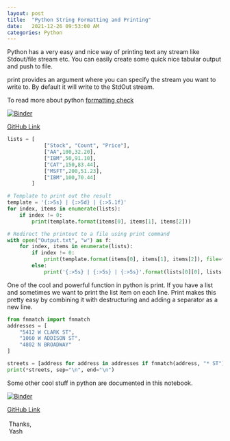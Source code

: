 ```yaml
---
layout: post
title:  "Python String Formatting and Printing"
date:   2021-12-26 09:53:00 AM
categories: Python
---
```


Python has a very easy and nice way of printing text any stream like Stdout/file stream etc.  You can easily create some quick nice tabular output and push to file.

print provides an argument where you can specify the stream you want to write to. By default it will write to the StdOut stream.

To read more about python [formatting check](https://pyformat.info)


<p><a href="https://mybinder.org/v2/gh/loneshark99/PythonNotebooksCollection/HEAD?filepath=Python_String_Formatting_And_Print_Redirection.ipynb"><img alt="Binder" src="https://mybinder.org/badge_logo.svg" /></a></p>
<div><a href="https://github.com/loneshark99/PythonNotebooksCollection/blob/main/Python_String_Formatting_And_Print_Redirection.ipynb">GitHub Link</a></div><span class="annotator-hl"></span>


```python
lists = [
            ["Stock", "Count", "Price"],
            ["AA",100,32.20],
            ["IBM",50,91.10],
            ["CAT",150,83.44],
            ["MSFT",200,51.23],
            ["IBM",100,70.44]
        ]

# Template to print out the result
template = '{:>5s} | {:>5d} | {:>5.1f}'
for index, items in enumerate(lists):
    if index != 0:
        print(template.format(items[0], items[1], items[2]))

# Redirect the printout to a file using print command
with open("Output.txt", "w") as f:
    for index, items in enumerate(lists):
        if index != 0:
            print(template.format(items[0], items[1], items[2]), file=f)
        else:
            print('{:>5s} | {:>5s} | {:>5s}'.format(lists[0][0], lists[0][1], lists[0][2]), file=f)
```

One of the cool and powerful function in python is print. If you have a list and sometimes we want to print the list item on each line. Print makes this pretty easy by combining it with destructuring and adding a separator as a new line.

```python
from fnmatch import fnmatch
addresses = [
    "5412 W CLARK ST",
    "1060 W ADDISON ST",
    "4802 N BROADWAY"
]

streets = [address for address in addresses if fnmatch(address, "* ST")]
print(*streets, sep="\n", end="\n")
```

Some other cool stuff in python are documented in this notebook. 


<p><a href="https://mybinder.org/v2/gh/loneshark99/PythonNotebooksCollection/HEAD?filepath=Jupyter_Notebook_String_Tips_and_Tricks.ipynb"><img alt="Binder" src="https://mybinder.org/badge_logo.svg" /></a></p>
<a href="https://github.com/loneshark99/PythonNotebooksCollection/blob/main/Jupyter_Notebook_String_Tips_and_Tricks.ipynb" target="_blank">GitHub Link</a>&nbsp;<div><br /></div><div>&nbsp;Thanks,</div><div>&nbsp;Yash</div>